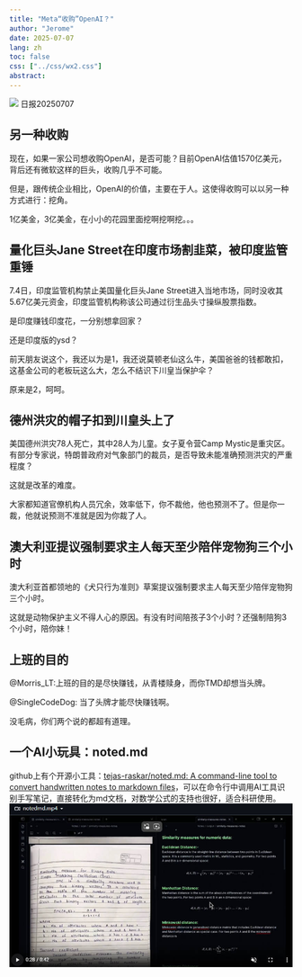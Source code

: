 ```yaml
---
title: "Meta“收购”OpenAI？"
author: "Jerome"
date: 2025-07-07
lang: zh
toc: false
css: ["../css/wx2.css"]
abstract: 
---
```


![](../img/)
日报20250707

## 另一种收购
现在，如果一家公司想收购OpenAI，是否可能？目前OpenAI估值1570亿美元，背后还有微软这样的巨头，收购几乎不可能。

但是，跟传统企业相比，OpenAI的价值，主要在于人。这使得收购可以以另一种方式进行：挖角。

1亿美金，3亿美金，在小小的花园里面挖啊挖啊挖。。。

## 量化巨头Jane Street在印度市场割韭菜，被印度监管重锤
7.4日，印度监管机构禁止美国量化巨头Jane Street进入当地市场，同时没收其5.67亿美元资金，印度监管机构称该公司通过衍生品头寸操纵股票指数。

是印度赚钱印度花，一分别想拿回家？

还是印度版的ysd？

前天朋友说这个，我还以为是1，我还说莫顿老仙这么牛，美国爸爸的钱都敢扣，这基金公司的老板玩这么大，怎么不结识下川皇当保护伞？

原来是2，呵呵。

## 德州洪灾的帽子扣到川皇头上了
美国德州洪灾78人死亡，其中28人为儿童。女子夏令营Camp Mystic是重灾区。有部分专家说，特朗普政府对气象部门的裁员，是否导致未能准确预测洪灾的严重程度？

这就是改革的难度。

大家都知道官僚机构人员冗余，效率低下，你不裁他，他也预测不了。但是你一裁，他就说预测不准就是因为你裁了人。

## 澳大利亚提议强制要求主人每天至少陪伴宠物狗三个小时
澳大利亚首都领地的《犬只行为准则》草案提议强制要求主人每天至少陪伴宠物狗三个小时。

这就是动物保护主义不得人心的原因。有没有时间陪孩子3个小时？还强制陪狗3个小时，陪你妹！

## 上班的目的
@Morris_LT:上班的目的是尽快赚钱，从青楼赎身，而你TMD却想当头牌。

@SingleCodeDog: 当了头牌才能尽快赚钱啊。

没毛病，你们两个说的都超有道理。

## 一个AI小玩具：noted.md
github上有个开源小工具：[tejas-raskar/noted.md: A command-line tool to convert handwritten notes to markdown files](https://github.com/tejas-raskar/noted.md)，可以在命令行中调用AI工具识别手写笔记，直接转化为md文档，对数学公式的支持也很好，适合科研使用。
![noted.md](../img/noted.md.jpg)
